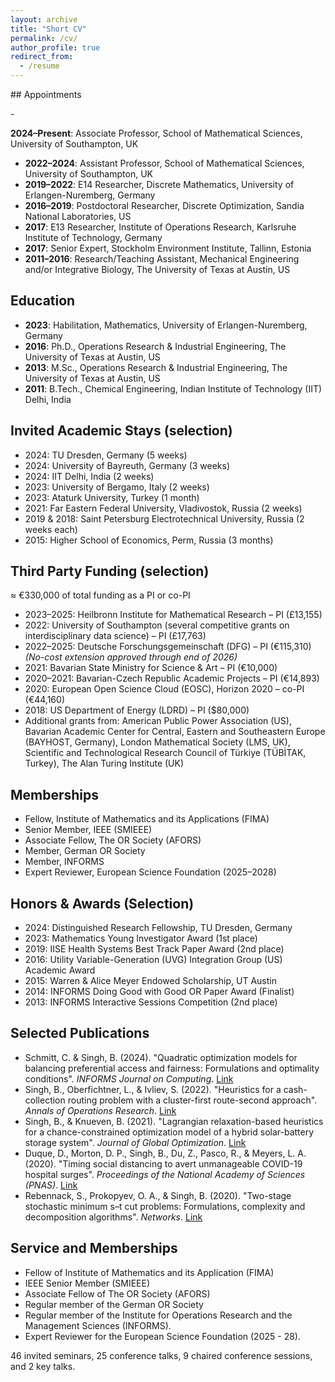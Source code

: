 ```yaml
---
layout: archive
title: "Short CV"
permalink: /cv/
author_profile: true
redirect_from:
  - /resume
---
```

</div>
## Appointments

-<div style="margin-bottom: 0.15em;"> **2024–Present**: Associate Professor, School of Mathematical Sciences, University of Southampton, UK  
- **2022–2024**: Assistant Professor, School of Mathematical Sciences, University of Southampton, UK  
- **2019–2022**: E14 Researcher, Discrete Mathematics, University of Erlangen-Nuremberg, Germany  
- **2016–2019**: Postdoctoral Researcher, Discrete Optimization, Sandia National Laboratories, US  
- **2017**: E13 Researcher, Institute of Operations Research, Karlsruhe Institute of Technology, Germany  
- **2017**: Senior Expert, Stockholm Environment Institute, Tallinn, Estonia  
- **2011–2016**: Research/Teaching Assistant, Mechanical Engineering and/or Integrative Biology, The University of Texas at Austin, US

## Education

- **2023**: Habilitation, Mathematics, University of Erlangen-Nuremberg, Germany  
- **2016**: Ph.D., Operations Research & Industrial Engineering, The University of Texas at Austin, US  
- **2013**: M.Sc., Operations Research & Industrial Engineering, The University of Texas at Austin, US  
- **2011**: B.Tech., Chemical Engineering, Indian Institute of Technology (IIT) Delhi, India

## Invited Academic Stays (selection)

- 2024: TU Dresden, Germany (5 weeks)  
- 2024: University of Bayreuth, Germany (3 weeks)  
- 2024: IIT Delhi, India (2 weeks)  
- 2023: University of Bergamo, Italy (2 weeks)  
- 2023: Ataturk University, Turkey (1 month)  
- 2021: Far Eastern Federal University, Vladivostok, Russia (2 weeks)  
- 2019 & 2018: Saint Petersburg Electrotechnical University, Russia (2 weeks each)  
- 2015: Higher School of Economics, Perm, Russia (3 months)

## Third Party Funding (selection)

≈ €330,000 of total funding as a PI or co-PI

- 2023–2025: Heilbronn Institute for Mathematical Research – PI (£13,155)  
- 2022: University of Southampton (several competitive grants on interdisciplinary data science) – PI (£17,763)  
- 2022–2025: Deutsche Forschungsgemeinschaft (DFG) – PI (€115,310) _(No-cost extension approved through end of 2026)_  
- 2021: Bavarian State Ministry for Science & Art – PI (€10,000)  
- 2020–2021: Bavarian-Czech Republic Academic Projects – PI (€14,893)  
- 2020: European Open Science Cloud (EOSC), Horizon 2020 – co-PI (€44,160)  
- 2018: US Department of Energy (LDRD) – PI ($80,000)  
- Additional grants from: American Public Power Association (US), Bavarian Academic Center for Central, Eastern and Southeastern Europe (BAYHOST, Germany), London Mathematical Society (LMS, UK), Scientific and Technological Research Council of Türkiye (TÜBİTAK, Turkey), The Alan Turing Institute (UK)

## Memberships

- Fellow, Institute of Mathematics and its Applications (FIMA)  
- Senior Member, IEEE (SMIEEE)  
- Associate Fellow, The OR Society (AFORS)  
- Member, German OR Society  
- Member, INFORMS  
- Expert Reviewer, European Science Foundation (2025–2028)

## Honors & Awards (Selection)

- 2024: Distinguished Research Fellowship, TU Dresden, Germany  
- 2023: Mathematics Young Investigator Award (1st place)  
- 2019: IISE Health Systems Best Track Paper Award (2nd place)  
- 2016: Utility Variable-Generation (UVG) Integration Group (US) Academic Award  
- 2015: Warren & Alice Meyer Endowed Scholarship, UT Austin  
- 2014: INFORMS Doing Good with Good OR Paper Award (Finalist)  
- 2013: INFORMS Interactive Sessions Competition (2nd place)

## Selected Publications


- Schmitt, C. & Singh, B. (2024). "Quadratic optimization models for balancing preferential access and fairness: Formulations and optimality conditions". *INFORMS Journal on Computing*. [Link](https://pubsonline.informs.org/doi/10.1287/ijoc.2022.0308)  
- Singh, B., Oberfichtner, L., & Ivliev, S. (2022). "Heuristics for a cash-collection routing problem with a cluster-first route-second approach". *Annals of Operations Research*. [Link](https://link.springer.com/article/10.1007/s10479-022-04883-1)  
- Singh, B., & Knueven, B. (2021). "Lagrangian relaxation-based heuristics for a chance-constrained optimization model of a hybrid solar-battery storage system". *Journal of Global Optimization*. [Link](https://link.springer.com/article/10.1007/s10898-021-01041-y)  
- Duque, D., Morton, D. P., Singh, B., Du, Z., Pasco, R., & Meyers, L. A. (2020). "Timing social distancing to avert unmanageable COVID-19 hospital surges". *Proceedings of the National Academy of Sciences (PNAS)*. [Link](https://www.pnas.org/doi/10.1073/pnas.2009033117)  
- Rebennack, S., Prokopyev, O. A., & Singh, B. (2020). "Two-stage stochastic minimum s–t cut problems: Formulations, complexity and decomposition algorithms". *Networks*. [Link](https://onlinelibrary.wiley.com/doi/full/10.1002/net.21922)



## Service and Memberships
- Fellow of Institute of Mathematics and its Application (FIMA)
- IEEE Senior Member (SMIEEE)
- Associate Fellow of The OR Society (AFORS)
- Regular member of the German OR Society
- Regular member of the Institute for Operations Research and the Management Sciences (INFORMS). 
- Expert Reviewer for the European Science Foundation (2025 - 28).


46 invited seminars, 25 conference talks, 9 chaired conference sessions, and 2 key talks.
